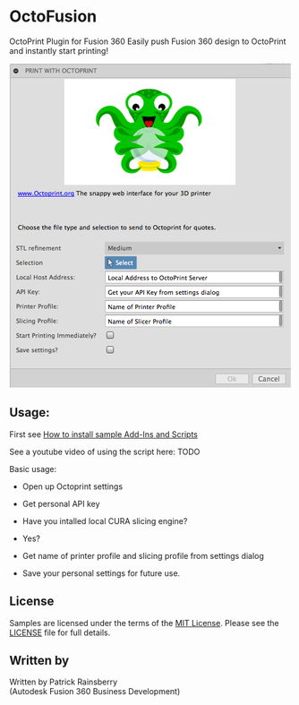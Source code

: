 # OctoFusion
OctoPrint Plugin for Fusion 360
Easily push Fusion 360 design to OctoPrint and instantly start printing!

![Nester Cover](./Resources/OctoFusion_Cover.png)

## Usage:
First see [How to install sample Add-Ins and Scripts](https://rawgit.com/AutodeskFusion360/AutodeskFusion360.github.io/master/Installation.html)

See a youtube video of using the script here: TODO

Basic usage:
  * Open up Octoprint settings
  
  * Get personal API key
  
  * Have you intalled local CURA slicing engine?
  
  * Yes?
  
  * Get name of printer profile and slicing profile from settings dialog
  
  * Save your personal settings for future use.

## License
Samples are licensed under the terms of the [MIT License](http://opensource.org/licenses/MIT). Please see the [LICENSE](LICENSE) file for full details.

## Written by

Written by Patrick Rainsberry <br /> (Autodesk Fusion 360 Business Development)


